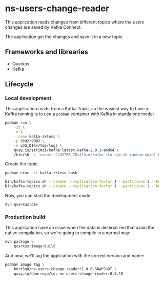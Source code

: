 # ns-users-change-reader

This application reads changes from different topics where the users changes are saved by Kafka Connect. 

The application get the changes and save it in a new topic. 

## Frameworks and librearies

* Quarkus
* Kafka

## Lifecycle

### Local development

This application reads from a Kafka Topic, so the easiest way to have a Kafka running is to use a ```podman``` container with Kafka in standalone mode:

```bash
podman run \
    -it \
    -d \
    --name kafka-zkless \
    -p 9092:9092 \
    -e LOG_DIR=/tmp/logs \
    quay.io/strimzi/kafka:latest-kafka-2.8.1-amd64 \
    /bin/sh -c 'export CLUSTER_ID=$(bin/kafka-storage.sh random-uuid) && bin/kafka-storage.sh format -t $CLUSTER_ID -c config/kraft/server.properties && bin/kafka-server-start.sh config/kraft/server.properties'
```

Create the topic:

```bash
podman exec -it kafka-zkless bash

bin/kafka-topics.sh --create --replication-factor 1 --partitions 1 --bootstrap-server localhost:9092 --topic fr.users.user
bin/kafka-topics.sh --create --replication-factor 1 --partitions 1 --bootstrap-server localhost:9092 --topic pt.users.user
```

Now, you can start the development mode:

```bash
mvn quarkus:dev
```

### Production build

This application have an issue when the data is deserialized that avoid the native compilation, so we're going to compile in a normal way:

```bash
mvn package \
    quarkus:image-build
```

And now, we'll tag the application with the correct version and name:

```bash
podman image tag \
    b0rr3g0/ns-users-change-reader:1.0.0-SNAPSHOT \
    quay.io/dborrego/cdc-ns-users-change-reader:0.5.15
```
